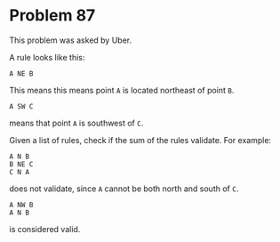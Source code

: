 # Problem 87

 This problem was asked by Uber.

A rule looks like this:

`A NE B`

This means this means point `A` is located northeast of point `B`.

`A SW C`

means that point `A` is southwest of `C`.

Given a list of rules, check if the sum of the rules validate. For example:
```
A N B
B NE C
C N A
```
does not validate, since `A` cannot be both north and south of `C`.
```
A NW B
A N B
```
is considered valid.
